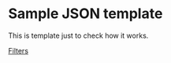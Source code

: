 # Sample JSON template


This is template just to check how it works.


[Filters](https://www.youtube.com/watch?v=ccO2BYusYxA)
